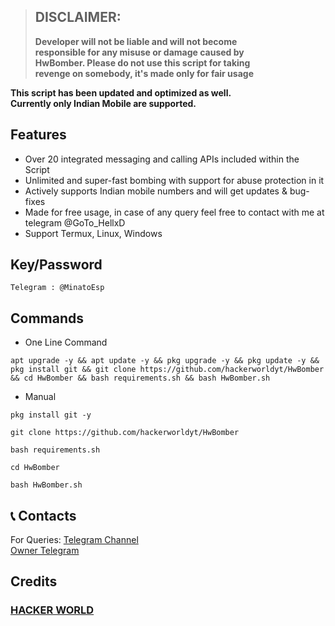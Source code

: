 > ## DISCLAIMER:
> **Developer will not be liable and will not become<br>
responsible for any misuse or damage caused by<br>
HwBomber. Please do not use this script for taking<br>
revenge on somebody, it's made only for fair usage**

**This script has been updated and optimized as well.<br>
Currently only Indian Mobile are supported.**

## Features
- Over 20 integrated messaging and calling APIs included within the Script
- Unlimited and super-fast bombing with support for abuse protection in it
- Actively supports Indian mobile numbers and will get updates & bug-fixes
- Made for free usage, in case of any query feel free to contact with me at telegram @GoTo_HellxD
- Support Termux, Linux, Windows

## Key/Password
```
Telegram : @MinatoEsp
```

## Commands
- One Line Command
```
apt upgrade -y && apt update -y && pkg upgrade -y && pkg update -y && pkg install git && git clone https://github.com/hackerworldyt/HwBomber && cd HwBomber && bash requirements.sh && bash HwBomber.sh
```
- Manual
```
pkg install git -y
```
```
git clone https://github.com/hackerworldyt/HwBomber
```
```
bash requirements.sh
```
```
cd HwBomber
```
```
bash HwBomber.sh
```
## 📞 Contacts
For Queries: 
[Telegram Channel](https://t.me/MinatoEsp)  <br>
[Owner Telegram](https://t.me/GoTo_HellxD) <br>

##  Credits 
### [HACKER WORLD](https://github.com/hackerworldyt/HwBomber)<br>
